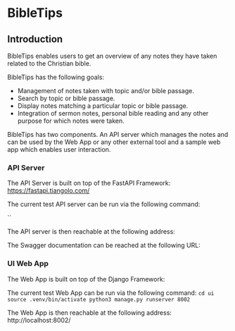 # BibleTips

## Introduction

BibleTips enables users to get an overview of any notes they have taken related to the Christian bible. 

BibleTips has the following goals:
* Management of notes taken with topic and/or bible passage.
* Search by topic or bible passage.
* Display notes matching a particular topic or bible passage.
* Integration of sermon notes, personal bible reading and any other purpose for which notes were taken.

BibleTips has two components. An API server which manages the notes and can be used by the Web App or any other external tool 
and a sample web app which enables user interaction.

### API Server

The API Server is built on top of the FastAPI Framework: https://fastapi.tiangolo.com/

The current test API server can be run via the following command: 

``

The API server is then reachable at the following address: 

The Swagger documentation can be reached at the following URL: 

### UI Web App

The Web App is built on top of the Django Framework: 

The current test Web App can be run via the following command:
`cd ui
source .venv/bin/activate
python3 manage.py runserver 8002`

The Web App is then reachable at the following address: 
http://localhost:8002/